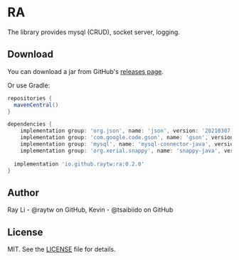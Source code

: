 # RA
The library provides mysql (CRUD), socket server, logging.

## Download

You can download a jar from GitHub's [releases page](https://github.com/RayTW/RA/releases).

Or use Gradle:

```gradle
repositories {
  mavenCentral()
}

dependencies {
	implementation group: 'org.json', name: 'json', version: '20210307'
	implementation group: 'com.google.code.gson', name: 'gson', version: '2.8.7'
	implementation group: 'mysql', name: 'mysql-connector-java', version: '5.1.48'
	implementation group: 'org.xerial.snappy', name: 'snappy-java', version: '1.1.8.4'
  
  implementation 'io.github.raytw:ra:0.2.0'
}
```

## Author

Ray Li - @raytw on GitHub, Kevin - @tsaibiido on GitHub

## License

MIT. See the [LICENSE](https://raw.githubusercontent.com/RayTW/RA/main/LICENSE) file for details.
